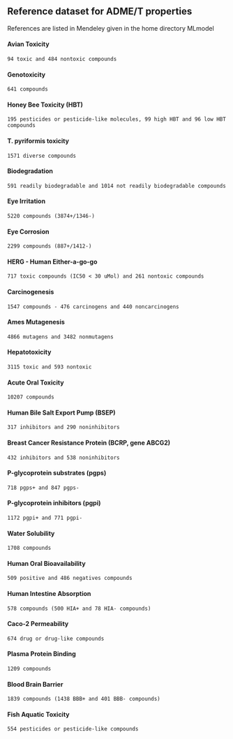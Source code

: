 ## Reference dataset for ADME/T properties

References are listed in Mendeley given in the home directory MLmodel

#### Avian Toxicity
    94 toxic and 484 nontoxic compounds
#### Genotoxicity
    641 compounds
#### Honey Bee Toxicity (HBT)
    195 pesticides or pesticide-like molecules, 99 high HBT and 96 low HBT compounds 
#### T. pyriformis toxicity
    1571 diverse compounds
#### Biodegradation
    591 readily biodegradable and 1014 not readily biodegradable compounds
#### Eye Irritation
    5220 compounds (3874+/1346-)
#### Eye Corrosion
    2299 compounds (887+/1412-)
#### HERG - Human Either-a-go-go 
    717 toxic compounds (IC50 < 30 uMol) and 261 nontoxic compounds
#### Carcinogenesis
    1547 compounds - 476 carcinogens and 440 noncarcinogens
#### Ames Mutagenesis
    4866 mutagens and 3482 nonmutagens
#### Hepatotoxicity
    3115 toxic and 593 nontoxic
#### Acute Oral Toxicity
    10207 compounds
#### Human Bile Salt Export Pump (BSEP) 
    317 inhibitors and 290 noninhibitors
#### Breast Cancer Resistance Protein (BCRP, gene ABCG2)
    432 inhibitors and 538 noninhibitors
#### P-glycoprotein substrates (pgps)
    718 pgps+ and 847 pgps- 
#### P-glycoprotein inhibitors (pgpi)
    1172 pgpi+ and 771 pgpi-
#### Water Solubility
    1708 compounds
#### Human Oral Bioavailability
    509 positive and 486 negatives compounds
#### Human Intestine Absorption
    578 compounds (500 HIA+ and 78 HIA- compounds)
#### Caco-2 Permeability
    674 drug or drug-like compounds
#### Plasma Protein Binding
    1209 compounds
#### Blood Brain Barrier
    1839 compounds (1438 BBB+ and 401 BBB- compounds)
#### Fish Aquatic Toxicity
    554 pesticides or pesticide-like compounds



